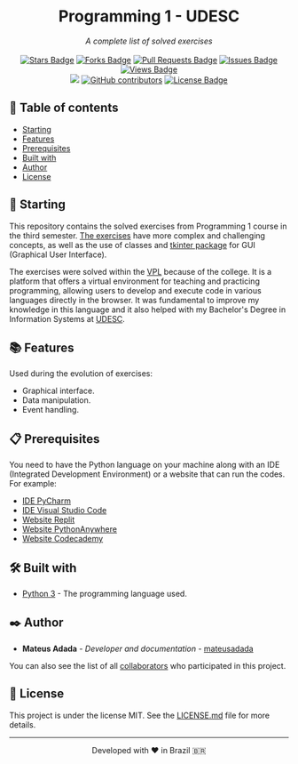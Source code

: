 <h1 align="center">Programming 1 - UDESC</h1>
<div align="center"><i>A complete list of solved exercises</i><br><br>
<a href="https://github.com/mateusadada/PRO1-UDESC/stargazers"><img src="https://img.shields.io/github/stars/mateusadada/PRO1-UDESC" alt="Stars Badge"/></a>
<a href="https://github.com/mateusadada/PRO1-UDESC/network/members"><img src="https://img.shields.io/github/forks/mateusadada/PRO1-UDESC" alt="Forks Badge"/></a>
<a href="https://github.com/mateusadada/PRO1-UDESC/pulls"><img src="https://img.shields.io/github/issues-pr/mateusadada/PRO1-UDESC" alt="Pull Requests Badge"/></a>
<a href="https://github.com/mateusadada/PRO1-UDESC/issues"><img src="https://img.shields.io/github/issues/mateusadada/PRO1-UDESC" alt="Issues Badge"/></a>
<a href="https://github.com/mateusadada/PRO1-UDESC"><img src="https://views.whatilearened.today/views/github/mateusadada/PRO1-UDESC.svg" alt="Views Badge"/></a>
<br><a href="https://mateusadada.github.io/PRO1-UDESC" target="blank"><img src="https://img.shields.io/website?url=https%3A%2F%2Fmateusadada.github.io%2FPRO1-UDESC&logo=github" /></a>
<a href="https://github.com/mateusadada/PRO1-UDESC/graphs/contributors"><img alt="GitHub contributors" src="https://img.shields.io/github/contributors/mateusadada/PRO1-UDESC?color=2b9348"></a>
<a href="https://github.com/mateusadada/PRO1-UDESC/blob/main/LICENSE"><img src="https://img.shields.io/github/license/mateusadada/PRO1-UDESC?color=2b9348" alt="License Badge"/></a>
</div>

## 📜 Table of contents

- [Starting](#-starting)
- [Features](#-features)
- [Prerequisites](#-prerequisites)
- [Built with](#️-built-with)
- [Author](#️-author)
- [License](#-license)

## 🚀 Starting

This repository contains the solved exercises from Programming 1 course in the third semester. [The exercises](https://github.com/mateusadada/PRO1-UDESC/tree/main/solved_exercises/VPL) have more complex and challenging concepts, as well as the use of classes and [tkinter package](https://docs.python.org/3/library/tkinter.html) for GUI (Graphical User Interface).

The exercises were solved within the [VPL](https://vpl.dis.ulpgc.es/) because of the college. It is a platform that offers a virtual environment for teaching and practicing programming, allowing users to develop and execute code in various languages directly in the browser. It was fundamental to improve my knowledge in this language and it also helped with my Bachelor's Degree in Information Systems at [UDESC](https://www.udesc.br/).

## 📚 Features

Used during the evolution of exercises:

- Graphical interface.
- Data manipulation.
- Event handling.

## 📋 Prerequisites

You need to have the Python language on your machine along with an IDE (Integrated Development Environment) or a website that can run the codes. For example:

* [IDE PyCharm](https://www.jetbrains.com/pycharm/)
* [IDE Visual Studio Code](https://code.visualstudio.com/)
* [Website Replit](https://replit.com/)
* [Website PythonAnywhere](https://www.pythonanywhere.com/)
* [Website Codecademy](https://www.codecademy.com/)

## 🛠️ Built with

* [Python 3](https://www.python.org/) - The programming language used.

## ✒️ Author

* **Mateus Adada** - *Developer and documentation* - [mateusadada](https://github.com/mateusadada)

You can also see the list of all [collaborators](https://github.com/mateusadada/PRO1-UDESC/graphs/contributors) who participated in this project.

## 📄 License

This project is under the license MIT. See the [LICENSE.md](https://github.com/mateusadada/PRO1-UDESC/blob/main/LICENSE) file for more details.

<hr><p align="center">Developed with ❤️ in Brazil 🇧🇷</p>

